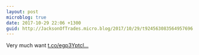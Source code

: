 ```yaml
---
layout: post
microblog: true
date: 2017-10-29 22:06 +1300
guid: http://JacksonOfTrades.micro.blog/2017/10/29/t924563083564957696.html
---
```

Very much want [t.co/egp3Yptcl...](https://t.co/egp3Yptclp)
